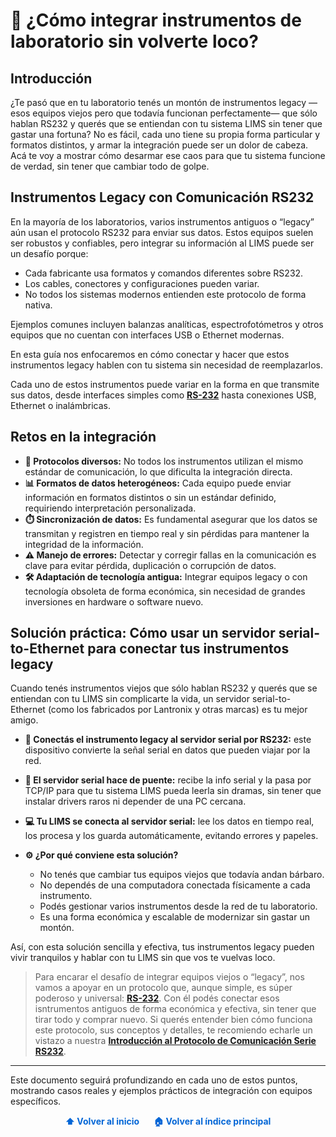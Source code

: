 # 🔌 ¿Cómo integrar instrumentos de laboratorio sin volverte loco?

## Introducción

¿Te pasó que en tu laboratorio tenés un montón de instrumentos legacy —esos equipos viejos pero que todavía funcionan perfectamente— que sólo hablan RS232 y querés que se entiendan con tu sistema LIMS sin tener que gastar una fortuna? No es fácil, cada uno tiene su propia forma particular y formatos distintos, y armar la integración puede ser un dolor de cabeza. Acá te voy a mostrar cómo desarmar ese caos para que tu sistema funcione de verdad, sin tener que cambiar todo de golpe.


## Instrumentos Legacy con Comunicación RS232

En la mayoría de los laboratorios, varios instrumentos antiguos o “legacy” aún usan el protocolo RS232 para enviar sus datos. Estos equipos suelen ser robustos y confiables, pero integrar su información al LIMS puede ser un desafío porque:

- Cada fabricante usa formatos y comandos diferentes sobre RS232.  
- Los cables, conectores y configuraciones pueden variar.  
- No todos los sistemas modernos entienden este protocolo de forma nativa.  

Ejemplos comunes incluyen balanzas analíticas, espectrofotómetros y otros equipos que no cuentan con interfaces USB o Ethernet modernas.

En esta guía nos enfocaremos en cómo conectar y hacer que estos instrumentos legacy hablen con tu sistema sin necesidad de reemplazarlos.



Cada uno de estos instrumentos puede variar en la forma en que transmite sus datos, desde interfaces simples como **[RS-232](RS232-fundamental-concepts.md)** hasta conexiones USB, Ethernet o inalámbricas.

## Retos en la integración

- **🔄 Protocolos diversos:** No todos los instrumentos utilizan el mismo estándar de comunicación, lo que dificulta la integración directa.
- **📊 Formatos de datos heterogéneos:** Cada equipo puede enviar información en formatos distintos o sin un estándar definido, requiriendo interpretación personalizada.
- **⏱️ Sincronización de datos:** Es fundamental asegurar que los datos se transmitan y registren en tiempo real y sin pérdidas para mantener la integridad de la información.
- **⚠️ Manejo de errores:** Detectar y corregir fallas en la comunicación es clave para evitar pérdida, duplicación o corrupción de datos.
- **🛠️ Adaptación de tecnología antigua:** Integrar equipos legacy o con tecnología obsoleta de forma económica, sin necesidad de grandes inversiones en hardware o software nuevo.

## Solución práctica: Cómo usar un servidor serial-to-Ethernet para conectar tus instrumentos legacy

Cuando tenés instrumentos viejos que sólo hablan RS232 y querés que se entiendan con tu LIMS sin complicarte la vida, un servidor serial-to-Ethernet (como los fabricados por Lantronix y otras marcas) es tu mejor amigo.

- **🔌 Conectás el instrumento legacy al servidor serial por RS232:** este dispositivo convierte la señal serial en datos que pueden viajar por la red.

- **🔗 El servidor serial hace de puente:** recibe la info serial y la pasa por TCP/IP para que tu sistema LIMS pueda leerla sin dramas, sin tener que instalar drivers raros ni depender de una PC cercana.

- **💻 Tu LIMS se conecta al servidor serial:** lee los datos en tiempo real, los procesa y los guarda automáticamente, evitando errores y papeles.

- **⚙️ ¿Por qué conviene esta solución?**  
  - No tenés que cambiar tus equipos viejos que todavía andan bárbaro.  
  - No dependés de una computadora conectada físicamente a cada instrumento.  
  - Podés gestionar varios instrumentos desde la red de tu laboratorio.  
  - Es una forma económica y escalable de modernizar sin gastar un montón.

Así, con esta solución sencilla y efectiva, tus instrumentos legacy pueden vivir tranquilos y hablar con tu LIMS sin que vos te vuelvas loco.
> Para encarar el desafío de integrar equipos viejos o “legacy”, nos vamos a apoyar en un protocolo que, aunque simple, es súper poderoso y universal: **[RS-232](RS232-fundamental-concepts.md)**. Con él podés conectar esos isntrumentos antiguos de forma económica y efectiva, sin tener que tirar todo y comprar nuevo. Si querés entender bien cómo funciona este protocolo, sus conceptos y detalles, te recomiendo echarle un vistazo a nuestra [**Introducción al Protocolo de Comunicación Serie RS232**](RS232-fundamental-concepts.md).

---

Este documento seguirá profundizando en cada uno de estos puntos, mostrando casos reales y ejemplos prácticos de integración con equipos específicos.


<p align="center">
  <a href="#-integración-de-instrumentos-en-laboratorios" style="text-decoration:none; font-weight:bold; color:#0366d6;">
    ⬆ Volver al inicio
  </a>
  &nbsp;&nbsp;&nbsp;&nbsp;
  <a href="https://github.com/FacundoM22/LIMS-INSTRUMENT-INTEGRATION/tree/main" style="text-decoration:none; font-weight:bold; color:#0366d6;">
    🏠 Volver al índice principal
  </a>
</p>

